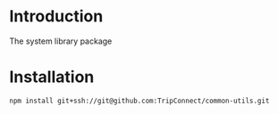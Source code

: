 # Introduction
The system library package

# Installation
```sh
npm install git+ssh://git@github.com:TripConnect/common-utils.git
```
